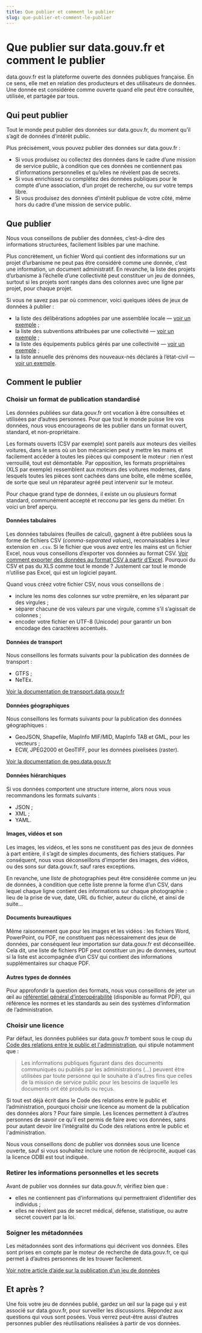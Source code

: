 ```yaml
---
title: Que publier et comment le publier
slug: que-publier-et-comment-le-publier
---
```

# Que publier sur data.gouv.fr et comment le publier

data.gouv.fr est la plateforme ouverte des données publiques française. En ce sens, elle met en relation des producteurs et des utilisateurs de données. Une donnée est considérée comme ouverte quand elle peut être consultée, utilisée, et partagée par tous.

## Qui peut publier

Tout le monde peut publier des données sur data.gouv.fr, du moment qu’il s’agit de données d’intérêt public.

Plus précisément, vous pouvez publier des données sur data.gouv.fr :

* Si vous produisez ou collectez des données dans le cadre d’une mission de service public, à condition que ces données ne contiennent pas d’informations personnelles et qu’elles ne révèlent pas de secrets.
* Si vous enrichissez ou complétez des données publiques pour le compte d’une association, d’un projet de recherche, ou sur votre temps libre.
* Si vous produisez des données d’intérêt publique de votre côté, même hors du cadre d’une mission de service public.

## Que publier

Nous vous conseillons de publier des données, c’est-à-dire des informations structurées, facilement lisibles par une machine.

Plus concrètement, un fichier Word qui contient des informations sur un projet d’urbanisme ne peut pas être considéré comme une donnée, c’est une information, un document administratif. En revanche, la liste des projets d’urbanisme à l’échelle d’une collectivité peut constituer un jeu de données, surtout si les projets sont rangés dans des colonnes avec une ligne par projet, pour chaque projet.

Si vous ne savez pas par où commencer, voici quelques idées de jeux de données à publier :

* la liste des délibérations adoptées par une assemblée locale — [voir un exemple](https://www.data.gouv.fr/fr/datasets/5a8f387988ee381bb2a62a46) ;
* la liste des subventions attribuées par une collectivité — [voir un exemple](https://www.data.gouv.fr/fr/datasets/5bd8fb5706e3e72ba58c0ec2) ;
* la liste des équipements publics gérés par une collectivité — [voir un exemple](https://www.data.gouv.fr/fr/datasets/595c271ca3a7296408d69b92) ;
* la liste annuelle des prénoms des nouveaux-nés déclarés à l’état-civil — [voir un exemple](https://www.data.gouv.fr/fr/datasets/5407f862a3a7292ef9c20a61).

## Comment le publier

### Choisir un format de publication standardisé

Les données publiées sur data.gouv.fr ont vocation à être consultées et utilisées par d’autres personnes. Pour que tout le monde puisse lire vos données, nous vous encourageons de les publier dans un format ouvert, standard, et non-propriétaire.

Les formats ouverts (CSV par exemple) sont pareils aux moteurs des vieilles voitures, dans le sens où un bon mécanicien peut y mettre les mains et facilement accéder à toutes les pièces qui composent le moteur : rien n’est verrouillé, tout est démontable. Par opposition, les formats propriétaires (XLS par exemple) ressemblent aux moteurs des voitures modernes, dans lesquels toutes les pièces sont cachées dans une boîte, elle même scellée, de sorte que seul un réparateur agréé peut intervenir sur le moteur.

Pour chaque grand type de données, il existe un ou plusieurs format standard, communément accepté et recconu par les gens du métier. En voici un bref aperçu.

#### Données tabulaires

Les données tabulaires (feuilles de calcul), gagnent à être publiées sous la forme de fichiers CSV (_comma-separated values_), reconnaissables à leur extension en `.csv`. Si le fichier que vous avez entre les mains est un fichier Excel, nous vous conseillons d’exporter vos données au format CSV. [Voir comment exporter des données au format CSV à partir d’Excel](https://www.ibm.com/support/knowledgecenter/fr/SSWU4L/WebLanding/imc_WebLanding/WebLanding_q_a_watson_assistant/Saving_a_CSV_file_with_UTF-8_encoding.html). Pourquoi du CSV et pas du XLS comme tout le monde ? Justement car tout le monde n’utilise pas Excel, qui est un logiciel payant.

Quand vous créez votre fichier CSV, nous vous conseillons de :

* inclure les noms des colonnes sur votre première, en les séparant par des virgules ;
* séparer chacune de vos valeurs par une virgule, comme s’il s’agissait de colonnes ;
* encoder votre fichier en UTF-8 (Unicode) pour garantir un bon encodage des caractères accentués.

#### Données de transport

Nous conseillons les formats suivants pour la publication des données de transport :

* GTFS ;
* NeTEx.

[Voir la documentation de transport.data.gouv.fr](https://transport.data.gouv.fr/guide)

#### Données géographiques

Nous conseillons les formats suivants pour la publication des données géographiques :

* GeoJSON, Shapefile, MapInfo MIF/MID, MapInfo TAB et GML, pour les vecteurs ;
* ECW, JPEG2000 et GeoTIFF, pour les données pixelisées (raster).

[Voir la documentation de geo.data.gouv.fr](https://geo.data.gouv.fr/fr/doc/publish-your-data)

#### Données hiérarchiques

Si vos données comportent une structure interne, alors nous vous recommandons les formats suivants :

* JSON ;
* XML ;
* YAML.

#### Images, vidéos et son

Les images, les vidéos, et les sons ne constituent pas des jeux de données à part entière, il s’agit de simples documents, des fichiers statiques. Par conséquent, nous vous déconseillons d’importer des images, des vidéos, ou des sons sur data.gouv.fr, sauf rares exceptions.

En revanche, une _liste_ de photographies peut être considérée comme un jeu de données, à condition que cette liste prenne la forme d’un CSV, dans lequel chaque ligne contient des informations sur chaque photographie : lieu de la prise de vue, date, URL du fichier, auteur du cliché, et ainsi de suite…

#### Documents bureautiques

Même raisonnement que pour les images et les vidéos : les fichiers Word, PowerPoint, ou PDF, ne constituent pas nécessairement des jeux de données, par conséquent leur importation sur data.gouv.fr est déconseillée. Cela dit, une liste de fichiers PDF peut constituer un jeu de données, surtout si la liste est accompagnée d’un CSV qui contient des informations supplémentaires sur chaque PDF.

#### Autres types de données

Pour approfondir la question des formats, nous vous conseillons de jeter un œil au [référentiel général d’interopérabilité](https://references.modernisation.gouv.fr/interoperabilite) (disponible au format PDF), qui référence les normes et les standards au sein des systèmes d’information de l’administration.

### Choisir une licence

Par défaut, les données publiées sur data.gouv.fr tombent sous le coup du [Code des relations entre le public et l'administration](https://www.legifrance.gouv.fr/affichCode.do;jsessionid=E4583EBE2857A0DF9056D5D0082F8F2D.tplgfr31s_2?idSectionTA=LEGISCTA000032255212&cidTexte=LEGITEXT000031366350&dateTexte=20181016), qui stipule notamment que :

> Les informations publiques figurant dans des documents communiqués ou publiés par les administrations (…) peuvent être utilisées par toute personne qui le souhaite à d'autres fins que celles de la mission de service public pour les besoins de laquelle les documents ont été produits ou reçus.

Si tout est déjà écrit dans le Code des relations entre le public et l’administration, pourquoi choisir une licence au moment de la publication des données alors ? Pour faire simple. Les licences permettent à d’autres personnes de savoir ce qu’il est permis de faire avec vos données, sans pour autant devoir lire l’intégralité du Code des relations entre le public et l'administration.

Nous vous conseillons donc de publier vos données sous une licence ouverte, sauf si vous souhaitez inclure une notion de réciprocité, auquel cas la licence ODBl est tout indiquée.

### Retirer les informations personnelles et les secrets

Avant de publier vos données sur data.gouv.fr, vérifiez bien que :

* elles ne contiennent pas d’informations qui permettraient d’identifier des individus ;
* elles ne révèlent pas de secret médical, défense, statistique, ou autre secret couvert par la loi.

### Soigner les métadonnées

Les métadonnées sont des informations qui décrivent vos données. Elles sont prises en compte par le moteur de recherche de data.gouv.fr, ce qui permet à d’autres personnes de les trouver facilement.

[Voir notre article d’aide sur la publication d’un jeu de données](/jeux-de-donnees/publier-un-jeu-de-donnees)

## Et après ?

Une fois votre jeu de données publié, gardez un œil sur la page qui y est associé sur data.gouv.fr, pour surveiller les discussions. Répondez aux questions qui vous sont posées. Vous verrez peut-être aussi d’autres personnes publier des réutilisations réalisées à partir de vos données.
